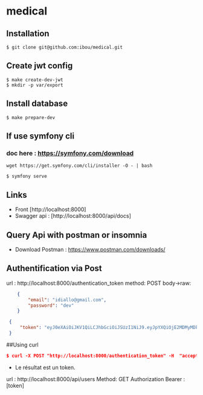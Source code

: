 # medical
## Installation
```shell script
$ git clone git@github.com:ibou/medical.git
```
## Create jwt config

```shell script
$ make create-dev-jwt  
$ mkdir -p var/export
```

## Install database

```shell script
$ make prepare-dev 
```

## If use symfony cli
### doc here : https://symfony.com/download
```
wget https://get.symfony.com/cli/installer -O - | bash
```

```shell script
$ symfony serve
```

## Links
* Front [http://localhost:8000] 
* Swagger api : [http://localhost:8000/api/docs] 

## Query Api with postman or insomnia
* Download Postman : https://www.postman.com/downloads/

## Authentification via Post
url : http://localhost:8000/authentication_token
method: POST
body->raw:
```json
    {
        "email": "idiallo@gmail.com",
        "password": "dev"
    }
```

```json
 {
     "token": "eyJ0eXAiOiJKV1QiLCJhbGciOiJSUzI1NiJ9.eyJpYXQiOjE2MDMyMDkwMjUsImV4cCI6MTYwMzIxMjYyNSwicm9sZXMiOlsiUk9MRV9BRE1JTiJdLCJlbWFpbCI6ImlkaWFsbG9AZ21haWwuY29tIn0.YznCtq2zAmtydYf_i4Dw6fhpz76kf6P79gl-jmW6uRqoXIhJ6XU4UEc-FAIEhv5qMu1Zr2TxlZQ-wC5Uf5bK3UqTyGbuh25A3MOtaUc4aPlrHFqAcI4TM14Fk5Kwmg3PD-aKvfh3tncdzr4RxCrcu0wHGGv97_XjVTp9KpcKCaA5mn-TuPsYRVkoHwZuD0-bsTfUTwOSjFj6nW7CJrN_2pBukjKhUPmcoCXMu06ZRwDe7zSq_gkw8sFU1GCkQVpWNPhhojZ9aAbj2jfl-VumI4HiSLyx-sbgY9BHmZuOekx4q0MB0vJOffyCWPGQPjW6HNOWsF3MHqgj9a480E189ZzL163TzoYXd1H2IitEDzVc_2YD3YWUOJKDmaPHXTjfONKAa-fBveInxdo77Ai8eAQuavjCPP6hbtnay8pAWiHJHmwjebNdQ9h0DDVUNvZjMboBv0pVPpwhfuZ-1rrLd5vVz_bjwdGndKf8A0M69sR3Plj31zgiSpopx1KLV-1PBNPETpPAB1drxCM3qWOTaa9iXgZPWx6hoBbO8i8PCXnpxyOAOdtivWeY4R209M9YFL4QVdTHrbCwLknEwAnaaJrA7gv0oXrTMeCYCs-aMBjRrq_6TMQTV2IBEq3JzOY-1GSH7KTznANLssiDgB4JhxOn5dCRY0QoCPg1HBoE2XQ"
 }
```
##Using curl
```json
$ curl -X POST "http://localhost:8000/authentication_token" -H  "accept: */*" -H  "Content-Type: application/json" -d "{\"email\":\"idiallo@gmail.com\",\"password\":\"dev\"}"
```

* Le résultat est un token.

url : http://localhost:8000/api/users
Method: GET
Authorization Bearer : [token]



 
